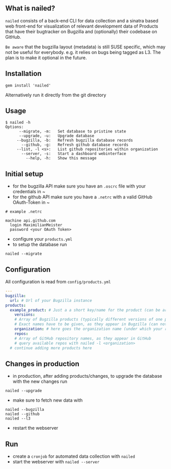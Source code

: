 ## What is nailed?

`nailed` consists of a back-end CLI for data collection and a sinatra based web front-end for visualization of relevant development data of Products that have their bugtracker on Bugzilla and (optionally) their codebase on GitHub.

`Be aware` that the bugzilla layout (metadata) is still SUSE specific, which may not be useful for everybody.
e.g. it relies on bugs being tagged as L3. The plan is to make it optional in the future.

## Installation
`gem install 'nailed'`

Alternatively run it directly from the git directory

## Usage

```
$ nailed -h
Options:
      --migrate, -m:   Set database to pristine state
      --upgrade, -u:   Upgrade database
     --bugzilla, -b:   Refresh bugzilla database records
       --github, -g:   Refresh github database records
     --list, -l <s>:   List github repositories within organization
       --server, -s:   Start a dashboard webinterface
         --help, -h:   Show this message
```

## Initial setup

* for the bugzilla API make sure you have an `.oscrc` file with your credentials in ~
* for the github API make sure you have a `.netrc` with a valid GitHub OAuth-Token in ~
```
# example .netrc

machine api.github.com
  login MaximilianMeister
  password <your OAuth Token>
```
* configure your `products.yml`
* to setup the database run
```
nailed --migrate
```

## Configuration

All configuration is read from `config/products.yml`

``` yaml
---
bugzilla:
  url: # Url of your Bugzilla instance
products:
  example_product: # Just a a short key/name for the product (can be arbitrary)
    versions:
    # Array of Bugzilla products (typically different versions of one product)
    # Exact names have to be given, as they appear in Bugzilla (can not be arbitrary)
    organization: # here goes the organization name (under which your repos are hosted) as it appears in GitHub
    repos:
    # Array of GitHub repository names, as they appear in GitHub
    # query available repos with nailed -l <organization>
  # continue adding more products here

```

## Changes in production

* in production, after adding products/changes, to upgrade the database with the new changes run
```
nailed --upgrade
```
* make sure to fetch new data with
```
nailed --bugzilla
nailed --github
nailed --l3
```
* restart the webserver

## Run

* create a `cronjob` for automated data collection with `nailed`
* start the webserver with `nailed --server`
